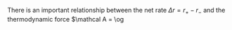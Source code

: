 There is an important relationship between the net rate $\Delta r=r_+ - r_-$ and the thermodynamic force $\mathcal A = \og